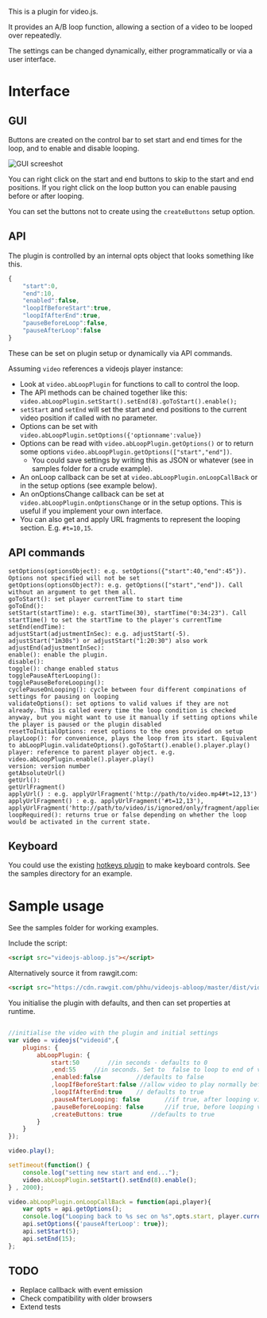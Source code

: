 This is a plugin for video.js.

It provides an A/B loop function, allowing a section of a video to be looped over repeatedly.

The settings can be changed dynamically, either programmatically or via a user interface.

Interface
=========

GUI
---

Buttons are created on the control bar to set start and end times for the loop, and to enable and disable looping.

![GUI screeshot](/images/interfaceScreenshot.png "GUI screeshot")

You can right click on the start and end buttons to skip to the start and end positions. If you right click on the loop
button you can enable pausing before or after looping.  



You can set the buttons not to create using the ```createButtons``` setup option.

API
---

The plugin is controlled by an internal opts object that looks something like this.

```javascript
{
	"start":0,
	"end":10,
	"enabled":false,
	"loopIfBeforeStart":true,
	"loopIfAfterEnd":true,
	"pauseBeforeLoop":false,
	"pauseAfterLoop":false
}
```

These can be set on plugin setup or dynamically via API commands.

Assuming ```video``` references a videojs player instance:
* Look at ```video.abLoopPlugin``` for functions to call to control the loop.
* The API methods can be chained together like this: ```video.abLoopPlugin.setStart().setEnd(8).goToStart().enable();```
* ```setStart``` and ```setEnd``` will set the start and end positions to the current video position if called with no parameter.
* Options can be set  with ```video.abLoopPlugin.setOptions({'optionname':value})``` 
* Options can be read with ```video.abLoopPlugin.getOptions()``` or to return some options ```video.abLoopPlugin.getOptions(["start","end"])```.
  * You could save settings by writing this as JSON or whatever (see in samples folder for a crude example).
* An onLoop callback can be set at ```video.abLoopPlugin.onLoopCallBack``` or in the setup options (see example below).
* An onOptionsChange callback can be set at ```video.abLoopPlugin.onOptionsChange``` or in the setup options. This is useful if you implement your own interface.
* You can also get and apply URL fragments to represent the looping section. E.g. ```#t=10,15```. 

API commands
------------

```
setOptions(optionsObject): e.g. setOptions({"start":40,"end":45"}). Options not specified will not be set
getOptions(optionsObject?): e.g. getOptions(["start","end"]). Call without an argument to get them all.
goToStart(): set player currentTime to start time
goToEnd():
setStart(startTime): e.g. startTime(30), startTime("0:34:23"). Call startTime() to set the startTime to the player's currentTime 
setEnd(endTime):  
adjustStart(adjustmentInSec): e.g. adjustStart(-5). adjustStart("1m30s") or adjustStart("1:20:30") also work 
adjustEnd(adjustmentInSec): 
enable(): enable the plugin.
disable(): 
toggle(): change enabled status
togglePauseAfterLooping(): 
togglePauseBeforeLooping(): 
cyclePauseOnLooping(): cycle between four different compinations of settings for pausing on looping
validateOptions(): set options to valid values if they are not already. This is called every time the loop condition is checked anyway, but you might want to use it manually if setting options while the player is paused or the plugin disabled
resetToInitialOptions: reset options to the ones provided on setup
playLoop(): for convenience, plays the loop from its start. Equivalent to abLoopPlugin.validateOptions().goToStart().enable().player.play()
player: reference to parent player object. e.g. video.abLoopPlugin.enable().player.play()
version: version number
getAbsoluteUrl()
getUrl():
getUrlFragment() 
applyUrl() : e.g. applyUrlFragment('http://path/to/video.mp4#t=12,13')
applyUrlFragment() : e.g. applyUrlFragment('#t=12,13'), applyUrlFragment('http://path/to/video/is/ignored/only/fragment/applied.mp4#t=12,13')
loopRequired(): returns true or false depending on whether the loop would be activated in the current state.
```

Keyboard
--------

You could use the existing [hotkeys plugin](https://github.com/ctd1500/videojs-hotkeys) to make keyboard controls. See the samples directory for an example.

Sample usage
============

See the samples folder for working examples. 

Include the script:

```html
<script src="videojs-abloop.js"></script>
```
Alternatively source it from rawgit.com:
```html
<script src="https://cdn.rawgit.com/phhu/videojs-abloop/master/dist/videojs-abloop.min.js">
```

You initialise the plugin with defaults, and then can set properties at runtime.

```javascript

//initialise the video with the plugin and initial settings
var video = videojs("videoid",{
	plugins: {
		abLoopPlugin: {
			start:50    	//in seconds - defaults to 0
			,end:55    	//in seconds. Set to  false to loop to end of video. Defaults to false
			,enabled:false			//defaults to false
			,loopIfBeforeStart:false //allow video to play normally before the loop section? defaults to true
			,loopIfAfterEnd:true	// defaults to true
			,pauseAfterLooping: false     	//if true, after looping video will pause. Defaults to false
			,pauseBeforeLooping: false     	//if true, before looping video will pause. Defaults to false
			,createButtons: true		//defaults to true
		}
	}
});

video.play();

setTimeout(function() { 
	console.log("setting new start and end...");
	video.abLoopPlugin.setStart().setEnd(8).enable();
} , 2000);

video.abLoopPlugin.onLoopCallBack = function(api,player){
	var opts = api.getOptions();
	console.log("Looping back to %s sec on %s",opts.start, player.currentSrc() );
	api.setOptions({'pauseAfterLoop': true}); 
	api.setStart(5);
	api.setEnd(15);
};
```

TODO
----

* Replace callback with event emission
* Check compatibility with older browsers
* Extend tests
